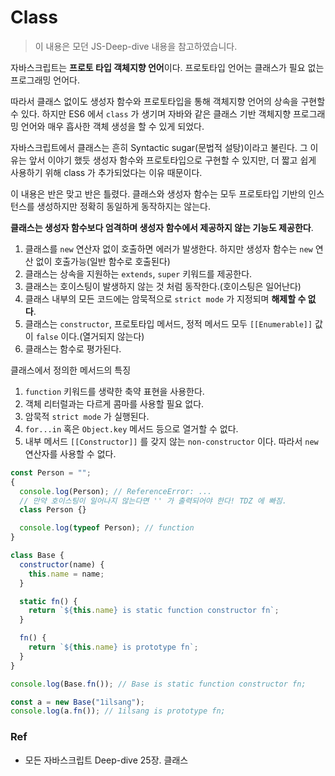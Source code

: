 # Class

> 이 내용은 모던 JS-Deep-dive 내용을 참고하였습니다.

자바스크립트는 **프로토 타입 객체지향 언어**이다. 프로토타입 언어는 클래스가 필요 없는 프로그래밍 언어다.

따라서 클래스 없이도 생성자 함수와 프로토타입을 통해 객체지향 언어의 상속을 구현할 수 있다. 하지만 ES6 에서 `class` 가 생기며 자바와 같은 클래스 기반 객체지향 프로그래밍 언어와 매우 흡사한 객체 생성을 할 수 있게 되었다.

자바스크립트에서 클래스는 흔히 Syntactic sugar(문법적 설탕)이라고 불린다. 그 이유는 앞서 이야기 했듯 생성자 함수와 프로토타입으로 구현할 수 있지만, 더 짧고 쉽게 사용하기 위해 class 가 추가되었다는 이유 때문이다.

이 내용은 반은 맞고 반은 틀렸다. 클래스와 생성자 함수는 모두 프로토타입 기반의 인스턴스를 생성하지만 정확히 동일하게 동작하지는 않는다.

**클래스는 생성자 함수보다 엄격하며 생성자 함수에서 제공하지 않는 기능도 제공한다**.

1. 클래스를 `new` 연산자 없이 호출하면 에러가 발생한다. 하지만 생성자 함수는 `new` 연산 없이 호출가능(일반 함수로 호출된다)
2. 클래스는 상속을 지원하는 `extends`, `super` 키워드를 제공한다.
3. 클래스는 호이스팅이 발생하지 않는 것 처럼 동작한다.(호이스팅은 일어난다)
4. 클래스 내부의 모든 코드에는 암묵적으로 `strict mode` 가 지정되며 **해제할 수 없다**.
5. 클래스는 `constructor`, 프로토타입 메서드, 정적 메서드 모두 `[[Enumerable]]` 값이 `false` 이다.(열거되지 않는다)
6. 클래스는 함수로 평가된다.

클래스에서 정의한 메서드의 특징

1. `function` 키워드를 생략한 축약 표현을 사용한다.
2. 객체 리터럴과는 다르게 콤마를 사용할 필요 없다.
3. 암묵적 `strict mode` 가 실행된다.
4. `for...in` 혹은 `Object.key` 메서드 등으로 열거할 수 없다.
5. 내부 메서드 `[[Constructor]]` 를 갖지 않는 `non-constructor` 이다. 따라서 `new` 연산자를 사용할 수 없다.

```js
const Person = "";
{
  console.log(Person); // ReferenceError: ...
  // 만약 호이스팅이 일어나지 않는다면 '' 가 출력되어야 한다! TDZ 에 빠짐.
  class Person {}

  console.log(typeof Person); // function
}

class Base {
  constructor(name) {
    this.name = name;
  }

  static fn() {
    return `${this.name} is static function constructor fn`;
  }

  fn() {
    return `${this.name} is prototype fn`;
  }
}

console.log(Base.fn()); // Base is static function constructor fn;

const a = new Base("1ilsang");
console.log(a.fn()); // 1ilsang is prototype fn;
```

### Ref

- 모든 자바스크립트 Deep-dive 25장. 클래스
